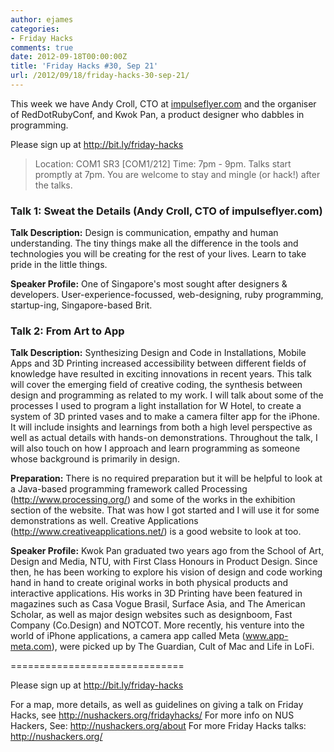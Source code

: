 ```yaml
---
author: ejames
categories:
- Friday Hacks
comments: true
date: 2012-09-18T00:00:00Z
title: 'Friday Hacks #30, Sep 21'
url: /2012/09/18/friday-hacks-30-sep-21/
---
```


This week we have Andy Croll, CTO at <a href="http://impulseflyer.com">impulseflyer.com</a> and the organiser of RedDotRubyConf, and Kwok Pan, a product designer who dabbles in programming.

Please sign up at <a href="http://bit.ly/friday-hacks">http://bit.ly/friday-hacks</a>

<blockquote>Location: COM1 SR3 [COM1/212]
Time: 7pm - 9pm. 
Talks start promptly at 7pm. You are welcome to stay and mingle (or hack!) after the talks.</blockquote>


<h3>Talk 1: Sweat the Details (Andy Croll, CTO of impulseflyer.com) </h3>

<strong>Talk Description:</strong>
Design is communication, empathy and human understanding. The tiny things make all the difference in the tools and technologies you will be creating for the rest of your lives. Learn to take pride in the little things.

<strong>Speaker Profile:</strong>
One of Singapore's most sought after designers & developers. User-experience-focussed, web-designing, ruby programming, startup-ing, Singapore-based Brit.


<h3>Talk 2: From Art to App</h3>

<strong>Talk Description:</strong>
Synthesizing Design and Code in Installations, Mobile Apps and 3D Printing increased accessibility between different fields of knowledge have resulted in exciting innovations in recent years. This talk will cover the emerging field of creative coding, the synthesis between design and programming as related to my work. I will talk about some of the processes I used to program a light installation for W Hotel, to create a system of 3D printed vases and to make a camera filter app for the iPhone. It will include insights and learnings from both a high level perspective as well as actual details with hands-on demonstrations. Throughout the talk, I will also touch on how I approach and learn programming as someone whose background is primarily in design.

<strong>Preparation:</strong>
There is no required preparation but it will be helpful to look at a Java-based programming framework called Processing (<a href="http://www.processing.org/">http://www.processing.org/</a>) and some of the works in the exhibition section of the website. That was how I got started and I will use it for some demonstrations as well. Creative Applications (<a href="http://www.creativeapplications.net/">http://www.creativeapplications.net/</a>) is a good website to look at too.

<strong>Speaker Profile:</strong>
Kwok Pan graduated two years ago from the School of Art, Design and Media, NTU, with First Class Honours in Product Design. Since then, he has been working to explore his vision of design and code working hand in hand to create original works in both physical products and interactive applications. His works in 3D Printing have been featured in magazines such as Casa Vogue Brasil, Surface Asia, and The American Scholar, as well as major design websites such as designboom, Fast Company (Co.Design) and NOTCOT. More recently, his venture into the world of iPhone applications, a camera app called Meta (<a href="www.app-meta.com">www.app-meta.com</a>), were picked up by The Guardian, Cult of Mac and Life in LoFi.

==============================

Please sign up at <a href="http://bit.ly/friday-hacks">http://bit.ly/friday-hacks</a>

For a map, more details, as well as guidelines on giving a talk on Friday Hacks, see <a href="/fridayhacks/">http://nushackers.org/fridayhacks/</a>
For more info on NUS Hackers, See: <a href="/about">http://nushackers.org/about</a>
For more Friday Hacks talks: <a href="/">http://nushackers.org/</a>
